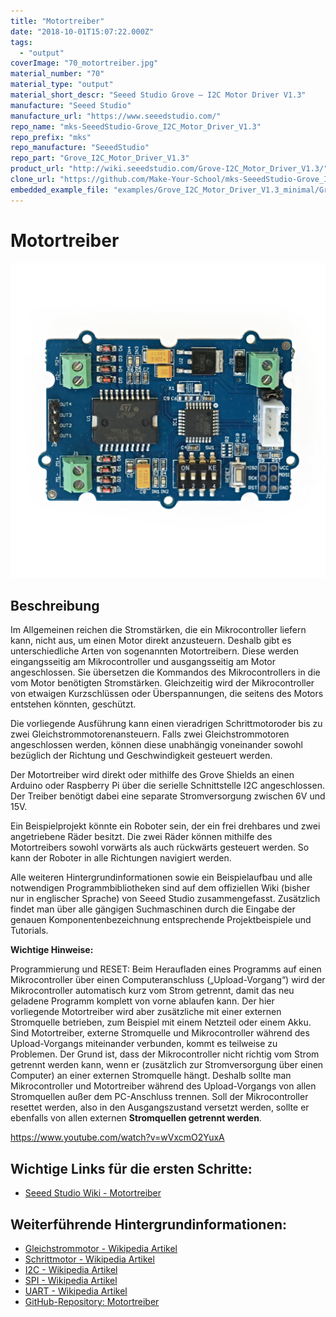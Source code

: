 ```yaml
---
title: "Motortreiber"
date: "2018-10-01T15:07:22.000Z"
tags: 
  - "output"
coverImage: "70_motortreiber.jpg"
material_number: "70"
material_type: "output"
material_short_descr: "Seeed Studio Grove – I2C Motor Driver V1.3"
manufacture: "Seeed Studio"
manufacture_url: "https://www.seeedstudio.com/"
repo_name: "mks-SeeedStudio-Grove_I2C_Motor_Driver_V1.3"
repo_prefix: "mks"
repo_manufacture: "SeeedStudio"
repo_part: "Grove_I2C_Motor_Driver_V1.3"
product_url: "http://wiki.seeedstudio.com/Grove-I2C_Motor_Driver_V1.3/"
clone_url: "https://github.com/Make-Your-School/mks-SeeedStudio-Grove_I2C_Motor_Driver_V1.3.git"
embedded_example_file: "examples/Grove_I2C_Motor_Driver_V1.3_minimal/Grove_I2C_Motor_Driver_V1.3_minimal.ino"
---
```



# Motortreiber

![Motortreiber](./70_motortreiber.jpg)

## Beschreibung
Im Allgemeinen reichen die Stromstärken, die ein Mikrocontroller liefern kann, nicht aus, um einen Motor direkt anzusteuern. Deshalb gibt es unterschiedliche Arten von sogenannten Motortreibern. Diese werden eingangsseitig am Mikrocontroller und ausgangsseitig am Motor angeschlossen. Sie übersetzen die Kommandos des Mikrocontrollers in die vom Motor benötigten Stromstärken. Gleichzeitig wird der Mikrocontroller von etwaigen Kurzschlüssen oder Überspannungen, die seitens des Motors entstehen könnten, geschützt.

Die vorliegende Ausführung kann einen vieradrigen Schrittmotoroder bis zu zwei Gleichstrommotorenansteuern. Falls zwei Gleichstrommotoren angeschlossen werden, können diese unabhängig voneinander sowohl bezüglich der Richtung und Geschwindigkeit gesteuert werden.

Der Motortreiber wird direkt oder mithilfe des Grove Shields an einen Arduino oder Raspberry Pi über die serielle Schnittstelle I2C  angeschlossen. Der Treiber benötigt dabei eine separate Stromversorgung zwischen 6V und 15V.

Ein Beispielprojekt könnte ein Roboter sein, der ein frei drehbares und zwei angetriebene Räder besitzt. Die zwei Räder können mithilfe des Motortreibers sowohl vorwärts als auch rückwärts gesteuert werden. So kann der Roboter in alle Richtungen navigiert werden.

Alle weiteren Hintergrundinformationen sowie ein Beispielaufbau und alle notwendigen Programmbibliotheken sind auf dem offiziellen Wiki (bisher nur in englischer Sprache) von Seeed Studio zusammengefasst. Zusätzlich findet man über alle gängigen Suchmaschinen durch die Eingabe der genauen Komponentenbezeichnung entsprechende Projektbeispiele und Tutorials.

**Wichtige Hinweise:**

Programmierung und RESET: Beim Heraufladen eines Programms auf einen Mikrocontroller über einen Computeranschluss („Upload-Vorgang“) wird der Mikrocontroller automatisch kurz vom Strom getrennt, damit das neu geladene Programm komplett von vorne ablaufen kann. Der hier vorliegende Motortreiber wird aber zusätzliche mit einer externen Stromquelle betrieben, zum Beispiel mit einem Netzteil oder einem Akku. Sind Motortreiber, externe Stromquelle und Mikrocontroller während des Upload-Vorgangs miteinander verbunden, kommt es teilweise zu Problemen. Der Grund ist, dass der Mikrocontroller nicht richtig vom Strom getrennt werden kann, wenn er (zusätzlich zur Stromversorgung über einen Computer) an einer externen Stromquelle hängt. Deshalb sollte man Mikrocontroller und Motortreiber während des Upload-Vorgangs von allen Stromquellen außer dem PC-Anschluss trennen. Soll der Mikrocontroller resettet werden, also in den Ausgangszustand versetzt werden, sollte er ebenfalls von allen externen **Stromquellen getrennt werden**.

<!-- infolist -->

<!-- infolists -->
 

https://www.youtube.com/watch?v=wVxcmO2YuxA

 

## Wichtige Links für die ersten Schritte:

- [Seeed Studio Wiki - Motortreiber](http://wiki.seeedstudio.com/Grove-I2C_Motor_Driver_V1.3/)

## Weiterführende Hintergrundinformationen:

- [Gleichstrommotor - Wikipedia Artikel](https://de.wikipedia.org/wiki/Gleichstrommaschine)
- [Schrittmotor - Wikipedia Artikel](https://de.wikipedia.org/wiki/Schrittmotor)
- [I2C - Wikipedia Artikel](https://de.wikipedia.org/wiki/I%C2%B2C)
- [SPI - Wikipedia Artikel](https://de.wikipedia.org/wiki/Serial_Peripheral_Interface)
- [UART - Wikipedia Artikel](https://de.wikipedia.org/wiki/Universal_Asynchronous_Receiver_Transmitter)
- [GitHub-Repository: Motortreiber](https://github.com/MakeYourSchool/70-Motortreiber)



